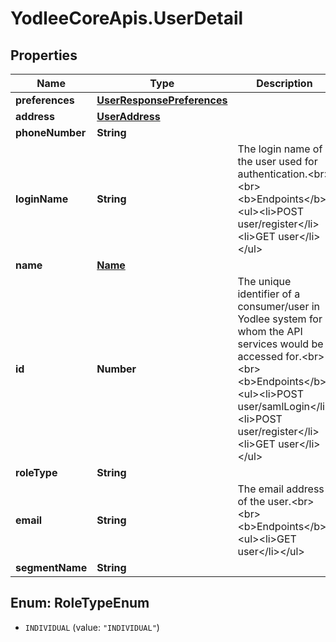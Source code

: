 # YodleeCoreApis.UserDetail

## Properties
Name | Type | Description | Notes
------------ | ------------- | ------------- | -------------
**preferences** | [**UserResponsePreferences**](UserResponsePreferences.md) |  | [optional] 
**address** | [**UserAddress**](UserAddress.md) |  | [optional] 
**phoneNumber** | **String** |  | [optional] 
**loginName** | **String** | The login name of the user used for authentication.&lt;br&gt;&lt;br&gt;&lt;b&gt;Endpoints&lt;/b&gt;:&lt;ul&gt;&lt;li&gt;POST user/register&lt;/li&gt;&lt;li&gt;GET user&lt;/li&gt;&lt;/ul&gt; | [optional] 
**name** | [**Name**](Name.md) |  | [optional] 
**id** | **Number** | The unique identifier of a consumer/user in Yodlee system for whom the API services would be accessed for.&lt;br&gt;&lt;br&gt;&lt;b&gt;Endpoints&lt;/b&gt;:&lt;ul&gt;&lt;li&gt;POST user/samlLogin&lt;/li&gt;&lt;li&gt;POST user/register&lt;/li&gt;&lt;li&gt;GET user&lt;/li&gt;&lt;/ul&gt; | [optional] 
**roleType** | **String** |  | [optional] 
**email** | **String** | The email address of the user.&lt;br&gt;&lt;br&gt;&lt;b&gt;Endpoints&lt;/b&gt;:&lt;ul&gt;&lt;li&gt;GET user&lt;/li&gt;&lt;/ul&gt; | [optional] 
**segmentName** | **String** |  | [optional] 

<a name="RoleTypeEnum"></a>
## Enum: RoleTypeEnum

* `INDIVIDUAL` (value: `"INDIVIDUAL"`)

